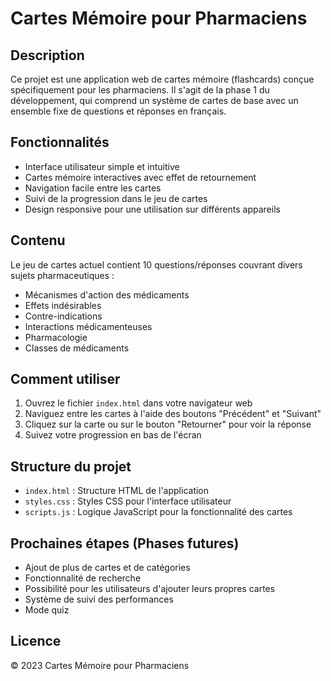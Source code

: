 # Cartes Mémoire pour Pharmaciens

## Description
Ce projet est une application web de cartes mémoire (flashcards) conçue spécifiquement pour les pharmaciens. Il s'agit de la phase 1 du développement, qui comprend un système de cartes de base avec un ensemble fixe de questions et réponses en français.

## Fonctionnalités
- Interface utilisateur simple et intuitive
- Cartes mémoire interactives avec effet de retournement
- Navigation facile entre les cartes
- Suivi de la progression dans le jeu de cartes
- Design responsive pour une utilisation sur différents appareils

## Contenu
Le jeu de cartes actuel contient 10 questions/réponses couvrant divers sujets pharmaceutiques :
- Mécanismes d'action des médicaments
- Effets indésirables
- Contre-indications
- Interactions médicamenteuses
- Pharmacologie
- Classes de médicaments

## Comment utiliser
1. Ouvrez le fichier `index.html` dans votre navigateur web
2. Naviguez entre les cartes à l'aide des boutons "Précédent" et "Suivant"
3. Cliquez sur la carte ou sur le bouton "Retourner" pour voir la réponse
4. Suivez votre progression en bas de l'écran

## Structure du projet
- `index.html` : Structure HTML de l'application
- `styles.css` : Styles CSS pour l'interface utilisateur
- `scripts.js` : Logique JavaScript pour la fonctionnalité des cartes

## Prochaines étapes (Phases futures)
- Ajout de plus de cartes et de catégories
- Fonctionnalité de recherche
- Possibilité pour les utilisateurs d'ajouter leurs propres cartes
- Système de suivi des performances
- Mode quiz

## Licence
© 2023 Cartes Mémoire pour Pharmaciens